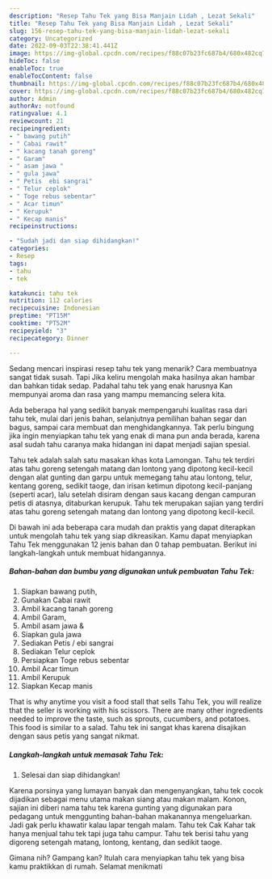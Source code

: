 ```yaml
---
description: "Resep Tahu Tek yang Bisa Manjain Lidah , Lezat Sekali"
title: "Resep Tahu Tek yang Bisa Manjain Lidah , Lezat Sekali"
slug: 156-resep-tahu-tek-yang-bisa-manjain-lidah-lezat-sekali
category: Uncategorized
date: 2022-09-03T22:38:41.441Z
image: https://img-global.cpcdn.com/recipes/f88c07b23fc687b4/680x482cq70/tahu-tek-foto-resep-utama.jpg
hideToc: false
enableToc: true
enableTocContent: false
thumbnail: https://img-global.cpcdn.com/recipes/f88c07b23fc687b4/680x482cq70/tahu-tek-foto-resep-utama.jpg
cover: https://img-global.cpcdn.com/recipes/f88c07b23fc687b4/680x482cq70/tahu-tek-foto-resep-utama.jpg
author: Admin
authorAv: notfound
ratingvalue: 4.1
reviewcount: 21
recipeingredient:
- " bawang putih"
- " Cabai rawit"
- " kacang tanah goreng"
- " Garam"
- " asam jawa "
- " gula jawa"
- " Petis  ebi sangrai"
- " Telur ceplok"
- " Toge rebus sebentar"
- " Acar timun"
- " Kerupuk"
- " Kecap manis"
recipeinstructions:

- "Sudah jadi dan siap dihidangkan!"
categories:
- Resep
tags:
- tahu
- tek

katakunci: tahu tek 
nutrition: 112 calories
recipecuisine: Indonesian
preptime: "PT15M"
cooktime: "PT52M"
recipeyield: "3"
recipecategory: Dinner

---
```



Sedang mencari inspirasi resep tahu tek yang menarik? Cara membuatnya sangat tidak susah. Tapi Jika keliru mengolah maka hasilnya akan hambar dan bahkan tidak sedap. Padahal tahu tek yang enak harusnya Kan mempunyai aroma dan rasa yang mampu memancing selera kita.


Ada beberapa hal yang sedikit banyak mempengaruhi kualitas rasa dari tahu tek, mulai dari jenis bahan, selanjutnya pemilihan bahan segar dan bagus, sampai cara membuat dan menghidangkannya. Tak perlu bingung jika ingin menyiapkan tahu tek yang enak di mana pun anda berada, karena asal sudah tahu caranya maka hidangan ini dapat menjadi sajian spesial.

Tahu tek adalah salah satu masakan khas kota Lamongan. Tahu tek terdiri atas tahu goreng setengah matang dan lontong yang dipotong kecil-kecil dengan alat gunting dan garpu untuk memegang tahu atau lontong, telur, kentang goreng, sedikit taoge, dan irisan ketimun dipotong kecil-panjang (seperti acar), lalu setelah disiram dengan saus kacang dengan campuran petis di atasnya, ditaburkan kerupuk. Tahu tek merupakan sajian yang terdiri atas tahu goreng setengah matang dan lontong yang dipotong kecil-kecil.


Di bawah ini ada beberapa cara mudah dan praktis yang dapat diterapkan untuk mengolah tahu tek yang siap dikreasikan. Kamu dapat menyiapkan Tahu Tek menggunakan 12 jenis bahan dan 0 tahap pembuatan. Berikut ini langkah-langkah untuk membuat hidangannya.

<!--inarticleads1-->

##### Bahan-bahan dan bumbu yang digunakan untuk pembuatan Tahu Tek:

1. Siapkan  bawang putih,
1. Gunakan  Cabai rawit
1. Ambil  kacang tanah goreng
1. Ambil  Garam,
1. Ambil  asam jawa &amp;
1. Siapkan  gula jawa
1. Sediakan  Petis / ebi sangrai
1. Sediakan  Telur ceplok
1. Persiapkan  Toge rebus sebentar
1. Ambil  Acar timun
1. Ambil  Kerupuk
1. Siapkan  Kecap manis


That is why anytime you visit a food stall that sells Tahu Tek, you will realize that the seller is working with his scissors. There are many other ingredients needed to improve the taste, such as sprouts, cucumbers, and potatoes. This food is similar to a salad. Tahu tek ini sangat khas karena disajikan dengan saus petis yang sangat nikmat. 

<!--inarticleads2-->

##### Langkah-langkah untuk memasak Tahu Tek:


1. Selesai dan siap dihidangkan!

Karena porsinya yang lumayan banyak dan mengenyangkan, tahu tek cocok dijadikan sebagai menu utama makan siang atau makan malam. Konon, sajian ini diberi nama tahu tek karena gunting yang digunakan para pedagang untuk menggunting bahan-bahan makanannya mengeluarkan. Jadi gak perlu khawatir kalau lapar tengah malam. Tahu tek Cak Kahar tak hanya menjual tahu tek tapi juga tahu campur. Tahu tek berisi tahu yang digoreng setengah matang, lontong, kentang, dan sedikit taoge. 

Gimana nih? Gampang kan? Itulah cara menyiapkan tahu tek yang bisa kamu praktikkan di rumah. Selamat menikmati
